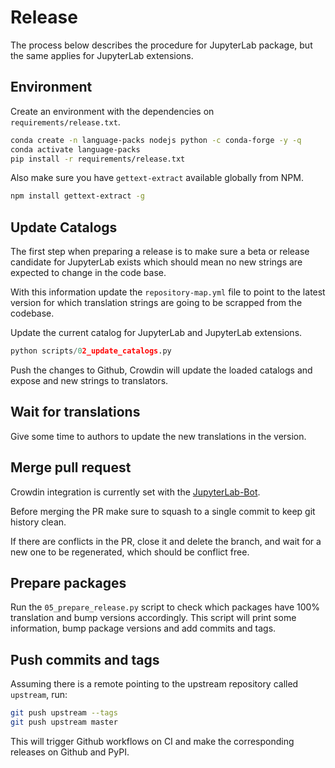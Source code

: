 # Release

The process below describes the procedure for JupyterLab package, but the same applies
for JupyterLab extensions.

## Environment

Create an environment with the dependencies on `requirements/release.txt`.

```bash
conda create -n language-packs nodejs python -c conda-forge -y -q
conda activate language-packs
pip install -r requirements/release.txt
```

Also make sure you have `gettext-extract` available globally from NPM.

```bash
npm install gettext-extract -g
```

## Update Catalogs

The first step when preparing a release is to make sure a beta or release candidate for JupyterLab
exists which should mean no new strings are expected to change in the code base.

With this information update the `repository-map.yml` file to point to the latest version for
which translation strings are going to be scrapped from the codebase.

Update the current catalog for JupyterLab and JupyterLab extensions.

```python
python scripts/02_update_catalogs.py
```

Push the changes to Github, Crowdin will update the loaded catalogs and expose and new strings to
translators.

## Wait for translations

Give some time to authors to update the new translations in the version.

## Merge pull request

Crowdin integration is currently set with the [JupyterLab-Bot](https://github.com/jupyterlab-bot).

Before merging the PR make sure to squash to a single commit to keep git history clean.

If there are conflicts in the PR, close it and delete the branch, and wait for a new one
to be regenerated, which should be conflict free.

## Prepare packages

Run the `05_prepare_release.py` script to check which packages have 100% translation and bump versions
accordingly. This script will print some information, bump package versions and add commits and tags.

## Push commits and tags

Assuming there is a remote pointing to the upstream repository called `upstream`, run:

```bash
git push upstream --tags
git push upstream master
```

This will trigger Github workflows on CI and make the corresponding releases on Github and PyPI.
